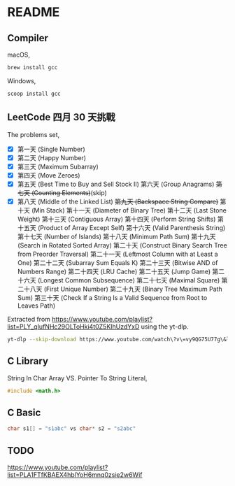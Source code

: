 # README

## Compiler

macOS,

```bash
brew install gcc
```

Windows,

```bat
scoop install gcc
```

## LeetCode 四月 30 天挑戰

The problems set,

- [x] 第一天 (Single Number)
- [x] 第二天 (Happy Number)
- [x] 第三天 (Maximum Subarray)
- [x] 第四天 (Move Zeroes)
- [x] 第五天 (Best Time to Buy and Sell Stock II)
第六天 (Group Anagrams)
~~第七天 (Counting Elements)~~(skip)
- [x] 第八天 (Middle of the Linked List)
~~第九天 (Backspace String Compare)~~
第十天 (Min Stack)
第十一天 (Diameter of Binary Tree)
第十二天 (Last Stone Weight)
第十三天 (Contiguous Array)
第十四天 (Perform String Shifts)
第十五天 (Product of Array Except Self)
第十六天 (Valid Parenthesis String)
第十七天 (Number of Islands)
第十八天 (Minimum Path Sum)
第十九天 (Search in Rotated Sorted Array)
第二十天 (Construct Binary Search Tree from Preorder Traversal)
第二十一天 (Leftmost Column with at Least a One)
第二十二天 (Subarray Sum Equals K)
第二十三天 (Bitwise AND of Numbers Range)
第二十四天 (LRU Cache)
第二十五天 (Jump Game)
第二十六天 (Longest Common Subsequence)
第二十七天 (Maximal Square)
第二十八天 (First Unique Number)
第二十九天 (Binary Tree Maximum Path Sum)
第三十天 (Check If a String Is a Valid Sequence from Root to Leaves Path)

Extracted from <https://www.youtube.com/playlist?list=PLY_qIufNHc29OLToHki4t0Z5KIhUzdYxD> using the yt-dlp.

```bash
yt-dlp --skip-download https://www.youtube.com/watch\?v\=vy9QG75U77g\&list\=PLY_qIufNHc29OLToHki4t0Z5KIhUzdYxD --dump-single-json > output.json
```

## C Library

String In Char Array VS. Pointer To String Literal,

```c
#include <math.h>
```

## C Basic

```c
char s1[] = "s1abc" vs char* s2 = "s2abc"
```

## TODO

<https://www.youtube.com/playlist?list=PLA1FTfKBAEX4hblYoH6mnq0zsie2w6Wif>
